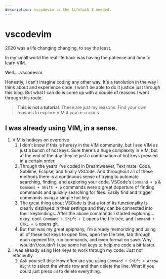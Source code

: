 ```yaml
---
description: vscodevim is the lifehack I needed.
---
```


# vscodevim

2020 was a life changing changing, to say the least.

In my small world the real life hack was having the patience and time to learn VIM.

Well.....vscodevim.

Honestly, I can't imagine coding any other way. It's a revolution in the way I think about and experience code. I won't be able to do it justice just through this blog. But what I can do is come up with a couple of reasons I went through this route.

> **This is not a tutorial**. These are just my reasons. Find your own reasons to explore VIM if you're curious

## I was already using VIM, in a sense.

1. VIM is hotkeys on overdrive
   1. I don't know if this is heresy in the VIM community, but I see VIM as just a bunch of hot keys. Sure there's a huge complexity in VIM, but at the end of the day they're just a combination of hot keys pressed in a certain order.
   2. Through the years I've coded in Dreamweaver, Text mate, Coda, Sublime, Eclipse, and finally VSCode. And throughout all of these methods there is a continuous sense of trying to automate searching, finding, and exploring your code. VSCode's `Command + p` & `Command + Shift + p` commands were a great departure of finding commands and quickly searching for files. Easily find and trigger commands using a simple hot key.
   3. The great thing about VSCode is that a lot of its functionality is clearly displayed in their settings and they can be connected into their keybindings. After the above commands i started exploring... okay, cool. `Command + Shift + E` opens the file tree, and `Command + CTRL + G` opens git. 
   4. But that was my great epiphany, I'm already memorizing and using all of these hot keys to open files, open the file tree, tab through each opened file, run commands, and even format on save. Why wouldn't/couldn't I use some hot keys to help me code a bit faster. 
2. I was already using Hot Keys to work through my code. Just not efficiently.
   1. Ask yourself this:  How often are you using `Command + Shift + Arrow Right` to select the whole row and then delete the line. What if you could just press `dd` to delete everything.

